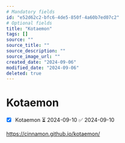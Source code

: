 ```yaml
---
# Mandatory fields
id: "e52d62c2-bfc6-4de5-850f-4a60b7ed07c2"
# Optional fields
title: "Kotaemon"
tags: []
source: ""
source_title: ""
source_description: ""
source_image_url: ""
created_date: "2024-09-06"
modified_date: "2024-09-06"
deleted: true
---
```

# Kotaemon

- [x] Kotaemon ⏳ 2024-09-10 ✅ 2024-09-10

https://cinnamon.github.io/kotaemon/